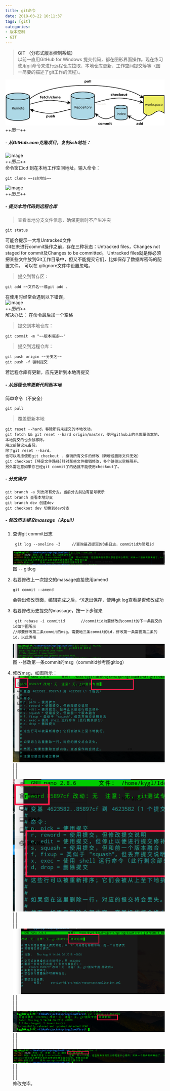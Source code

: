```yaml
---
title: git命令
date: 2018-03-22 10:11:37
tags: [git]
categories: 
- 版本控制
- GIT
---
```

> **GIT （分布式版本控制系统）**  
 以前一直用GitHub for Windows 提交代码，都在图形界面操作。现在练习使用git命令来进行远程仓库拉取、本地仓库更新、工作空间提交等等（图一简要的描述了git工作的流程）。  
<!-- more -->  
![image](/images/git工作示意图.png)  
*++图一++*  
##### - 从GitHub.com克隆项目，复制ssh地址：  
![image](/images/git-clone.png)  
*++图二++*  
命令窗口cd 到在本地工作空间地址，输入命令：
```
git clone ~~ssh地址~~
```

![image](/images/git-clone2.png)  
*++图三++*  
##### - 提交本地代码到远程仓库  
> 查看本地分支文件信息，确保更新时不产生冲突  

```
git status
```
可能会提示一大堆Untracked文件  
Git在未进行commit操作之前，存在三种状态：Untracked files，Changes not staged for commit及Changes to be committed。
Untracked files就是你必须把某些文件放到Git工作目录中，但又不能提交它们，比如保存了数据库密码的配置文件。 
可以在.gitignore文件中设置忽略。
> 提交到暂存区：
```
git add ~~文件名~~或git add .
```
 
在使用时经常会遇到以下错误，  
![image](/images/git-add.png)  
*++图四++*  
解决办法： 在命令最后加一个空格  
> 提交到本地仓库：
```
git commit -m "~~版本描述~~"
```
   
> 提交到远程仓库： 
```
git push origin ~~分支名~~ 
git push -f 强制提交  
```
 
若远程仓库有更新，应先更新到本地再提交
##### - 从远程仓库更新代码到本地  
简单命令（不安全）

```
git pull
```

> 覆盖更新本地  
```
git reset --hard，移除所有未提交的本地改动。
git fetch && git reset --hard origin/master，使用github上的仓库覆盖本地，本地提交的也会被移除。
用之前建议先备份。  
除了git reset --hard，  
也可以考虑使用git checkout . 撤销所有文件的修改（新增或删除文件无效）  
git checkout [特定文件路径]针对某些文件撤销修改，多个路径以空格隔开。
另外需注意如果你已经git commit了的话就不能使用checkout了。
```
##### - 分支操作   
```
git branch -a 列出所有分支，当前分支前边有星号表示
git branch 查看本地分支
git branch dev 创建dev
git checkout dev 切换到dev分支
```   

##### - 修改历史提交massage（未pull）      

1. 查询git commit日志  
   ```
    git log --oneline -3     //查询最近提交的3条日志，commitid为简短id
   ```     
   ![image](https://github.com/lyfZhixing/lyfZhixing.github.io/blob/hexo/images/gitlog.png?raw=true "git log")   
   图 -- gitlog

2. 若要修改上一次提交的massage直接使用amend    
   ```
   git commit --amend
   ```
   会弹出修改页面，编辑完成之后，^X退出保存，使用git log查看是否修改成功 
3. 若要修改历史提交的massage，按一下步骤来     
   ```
    git rebase -i commitid       //commitid为要修改的commit的下一条提交的id如下图所示
   //即要修改第二条commit的msg，需要地三条commit的id，修改第一条需要第二条的id，以此类推
   ```     
   ![image](https://github.com/lyfZhixing/lyfZhixing.github.io/blob/hexo/images/gitrebase.png?raw=true "rebase命令")    
   图 --修改第一条commit的msg（commitid参考图gitlog）    

4. 修改msg，如图所示：    
   ![image](https://github.com/lyfZhixing/lyfZhixing.github.io/blob/hexo/images/gitpick.png?raw=true "pick")    
   |    |     
   |    |     
   |    |    
   ![image](https://github.com/lyfZhixing/lyfZhixing.github.io/blob/hexo/images/gitreword.png?raw=true "reword")      
   |    |     
   |    |     
   |    |      
   ![image](https://github.com/lyfZhixing/lyfZhixing.github.io/blob/hexo/images/gitmassage.png?raw=true "git massage")      
   |    |     
   |    |     
   |    |    
   ![image](https://github.com/lyfZhixing/lyfZhixing.github.io/blob/hexo/images/gitmassage2.png?raw=true "git msg2")    
   |    |     
   |    |     
   |    |    
   ![image](https://github.com/lyfZhixing/lyfZhixing.github.io/blob/hexo/images/gitmassage3.png?raw=true "git msg3")    
   |    |     
   |    |     
   |    |    
   修改完毕。 




